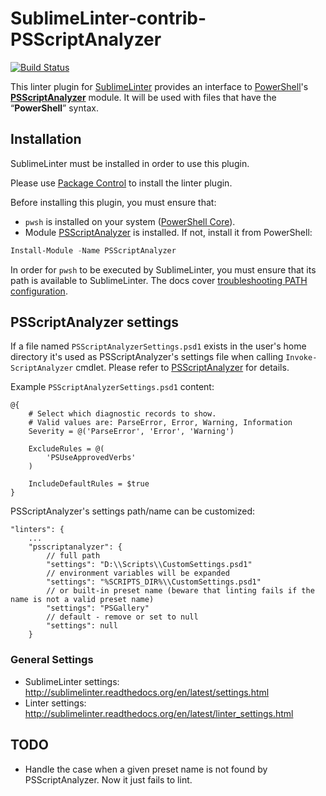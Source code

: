 SublimeLinter-contrib-PSScriptAnalyzer
======================================

[![Build Status](https://travis-ci.org/SublimeLinter/SublimeLinter-contrib-PSScriptAnalyzer.svg?branch=master)](https://travis-ci.org/SublimeLinter/SublimeLinter-contrib-PSScriptAnalyzer)

This linter plugin for [SublimeLinter](https://github.com/SublimeLinter/SublimeLinter) provides an interface to [PowerShell](https://github.com/PowerShell/PowerShell)'s [__PSScriptAnalyzer__](https://github.com/PowerShell/PSScriptAnalyzer) module. It will be used with files that have the “__PowerShell__” syntax.

## Installation
SublimeLinter must be installed in order to use this plugin.

Please use [Package Control](https://packagecontrol.io) to install the linter plugin.

Before installing this plugin, you must ensure that:
 - `pwsh` is installed on your system ([PowerShell Core](https://github.com/PowerShell/PowerShell)).
 - Module [PSScriptAnalyzer](https://github.com/PowerShell/PSScriptAnalyzer) is installed. If not, install it from PowerShell:

```powershell
Install-Module -Name PSScriptAnalyzer
```

In order for `pwsh` to be executed by SublimeLinter, you must ensure that its path is available to SublimeLinter. The docs cover [troubleshooting PATH configuration](http://sublimelinter.readthedocs.io/en/latest/troubleshooting.html#finding-a-linter-executable).

## PSScriptAnalyzer settings

If a file named `PSScriptAnalyzerSettings.psd1` exists in the user's home directory it's used as PSScriptAnalyzer's settings file when calling `Invoke-ScriptAnalyzer` cmdlet. Please refer to [PSScriptAnalyzer](https://github.com/PowerShell/PSScriptAnalyzer#explicit) for details.

Example `PSScriptAnalyzerSettings.psd1` content:
```
@{
    # Select which diagnostic records to show.
    # Valid values are: ParseError, Error, Warning, Information
    Severity = @('ParseError', 'Error', 'Warning')

    ExcludeRules = @(
        'PSUseApprovedVerbs'
    )

    IncludeDefaultRules = $true
}
```

PSScriptAnalyzer's settings path/name can be customized:

```
"linters": {
    ...
    "psscriptanalyzer": {
        // full path
        "settings": "D:\\Scripts\\CustomSettings.psd1"
        // environment variables will be expanded
        "settings": "%SCRIPTS_DIR%\\CustomSettings.psd1"
        // or built-in preset name (beware that linting fails if the name is not a valid preset name)
        "settings": "PSGallery"
        // default - remove or set to null
        "settings": null
    }
```

### General Settings

- SublimeLinter settings: http://sublimelinter.readthedocs.org/en/latest/settings.html
- Linter settings: http://sublimelinter.readthedocs.org/en/latest/linter_settings.html

## TODO

 - Handle the case when a given preset name is not found by PSScriptAnalyzer. Now it just fails to lint.
